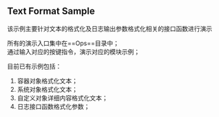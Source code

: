 ## Text Format Sample

该示例主要针对文本的格式化及日志输出参数格式化相关的接口函数进行演示  

所有的演示入口集中在==Ops==目录中；  
通过输入对应的按键指令，演示对应的模块示例；  

目前已有示例包括：  
1. 容器对象格式化文本；
1. 系统对象格式化文本；
1. 自定义对象详细内容格式化文本；
1. 日志接口函数格式化参数；


